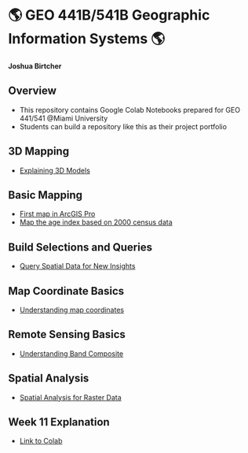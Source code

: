 # :earth_americas: GEO 441B/541B Geographic Information Systems :earth_americas:

**Joshua Birtcher**

## Overview
- This repository contains Google Colab Notebooks prepared for GEO 441/541 @Miami University
- Students can build a repository like this as their project portfolio

## 3D Mapping

- [Explaining 3D Models](3D-mapping/Week_11_Explanation.ipynb)

## Basic Mapping

- [First map in ArcGIS Pro](basic-mapping/first-arcgis-mapping.ipynb)
- [Map the age index based on 2000 census data](basic-mapping/age-index-mapping.ipynb)

## Build Selections and Queries

- [Query Spatial Data for New Insights](build-selections-and-queries/query-spatial-data-for-new-insights.ipynb)

## Map Coordinate Basics

- [Understanding map coordinates](map-coordinate-basics/understanding-coordinates.ipynb)

## Remote Sensing Basics

- [Understanding Band Composite](remote-sensing-basics/understand-band-composite.ipynb)

## Spatial Analysis

- [Spatial Analysis for Raster Data](spatial-analysis/Copy_of_week_09_assignment_template.ipynb)

## Week 11 Explanation

- [Link to Colab](https://colab.research.google.com/drive/1Bzh1JdCRlOYN1ENUR3OaEjBtdx_2vaJ5?usp=sharing)
